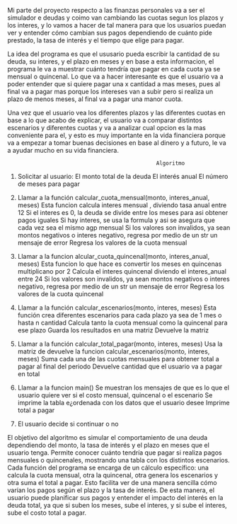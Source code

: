 Mi parte del proyecto respecto a las finanzas personales va a ser el simulador e deudas y coimo van cambiando las cuotas segun los plazos y los interes, y lo vamos a hacer de tal manera para que los usuarios puedan ver y entender cómo cambian sus pagos dependiendo de cuánto pide prestado, la tasa de interés y el tiempo que elige para pagar. 

La idea del programa es que el ususario pueda escribir la cantidad de su deuda, su interes, y el plazo en meses y en base a esta informacion, el programa le va a muestrar cuánto tendría que pagar en cada cuota ya se mensual o quincenal. Lo que va a hacer interesante es que el usuario va a poder entender que si quiere pagar una x cantidad a mas meses, pues al final va a pagar mas porque los intereses van a subir pero si realiza un plazo de menos meses, al final va a pagar una manor cuota. 

Una vez que el usuario vea los diferentes plazos y las diferentes cuotas en base a lo que acabo de explicar, el usuario va a comparar distintos escenarios y diferentes cuotas y va a analizar cual opcion es la mas conveniente para el, y esto es muy importante en la vida financiera porque va a empezar a tomar buenas decisiones en base al dinero y a futuro, le va a ayudar mucho en su vida financiera.




                                                   Algoritmo

1. Solicitar al usuario:
  El monto total de la deuda
  El interés anual
  El número de meses para pagar

2. Llamar a la función calcular_cuota_mensual(monto, interes_anual, meses)
   Esta funcion calcula  interes mensual , diviendo  tasa anual entre 12
   Si el interes es 0, la deuda se divide entre los meses para asi obtener pagos iguales
   Si hay interes, se usa la formula y asi se asegura que cada vez sea el mismo agp mensual
   Si los valores son invalidos, ya sean montos negativos o interes negativo, regresa por medio de un str un mensaje de error
   Regresa los valores de la cuota mensual
    
3. Llamar a la funcion alcular_cuota_quincenal(monto, interes_anual, meses)
   Esta funcion lo que hace es convertir los meses en quincenas multiplicano por 2
   Calcula el interes quincenal diviendo el interes_anual entre 24
   Si los valores son invalidos, ya sean montos negativos o interes negativo, regresa por medio de un str un mensaje de error
   Regresa los valores de la cuota quincenal
   
5. Llamar a la función calcular_escenarios(monto, interes, meses)
   Esta función crea diferentes escenarios para cada plazo ya sea de 1 mes o hasta n cantidad
   Calcula tanto la cuota mensual como la quincenal para ese plazo
   Guarda los resultados en una matriz
   Devuelve la matriz

6. Llamar a la función calcular_total_pagar(monto, interes, meses)
   Usa la matriz de devuelve la funcion calcular_escenarios(monto, interes, meses)
   Suma cada una de las cuotas mensuales para obtener total a pagar al final del periodo
   Devuelve  cantidad que el usuario va a pagar en total

7. Llamar a la funcion main()
   Se muestran los mensajes de que es lo que el usuario quiere ver si el costo mensual, quincenal o el escenario
   Se imprime la tabla e¿ordenada con los datos que el usuario desee
   Imprime  total a pagar
   
9. El usuario decide si continuar o no



El objetivo del algoritmo es simular el comportamiento de una deuda dependiendo del monto, la tasa de interés y el plazo en meses que el usuario tenga. Permite conocer cuánto tendría que pagar si realiza pagos mensuales o quincenales, mostrando una tabla con los distintos escenarios. Cada función del programa se encarga de un cálculo específico: una calcula la cuota mensual, otra la quincenal, otra genera los escenarios y otra suma el total a pagar. Esto facilita ver de una manera sencilla cómo varían los pagos según el plazo y la tasa de interés. De esta manera, el usuario puede planificar sus pagos y entender el impacto del interés en la deuda total, ya que si suben los meses, sube el interes, y si sube el interes, sube el costo total a pagar.











     
   

                                                   
